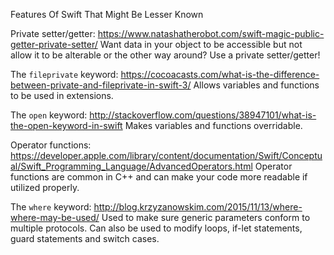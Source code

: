 Features Of Swift That Might Be Lesser Known

Private setter/getter: https://www.natashatherobot.com/swift-magic-public-getter-private-setter/
    Want data in your object to be accessible but not allow it to be alterable or the other way around?
    Use a private setter/getter!

The `fileprivate` keyword:
https://cocoacasts.com/what-is-the-difference-between-private-and-fileprivate-in-swift-3/
    Allows variables and functions to be used in extensions.

The `open` keyword:
http://stackoverflow.com/questions/38947101/what-is-the-open-keyword-in-swift
    Makes variables and functions overridable.

Operator functions: https://developer.apple.com/library/content/documentation/Swift/Conceptual/Swift_Programming_Language/AdvancedOperators.html
    Operator functions are common in C++ and can make your code more readable if utilized properly.

The `where` keyword:
http://blog.krzyzanowskim.com/2015/11/13/where-where-may-be-used/
    Used to make sure generic parameters conform to multiple protocols.
    Can also be used to modify loops, if-let statements, guard statements and switch cases.
